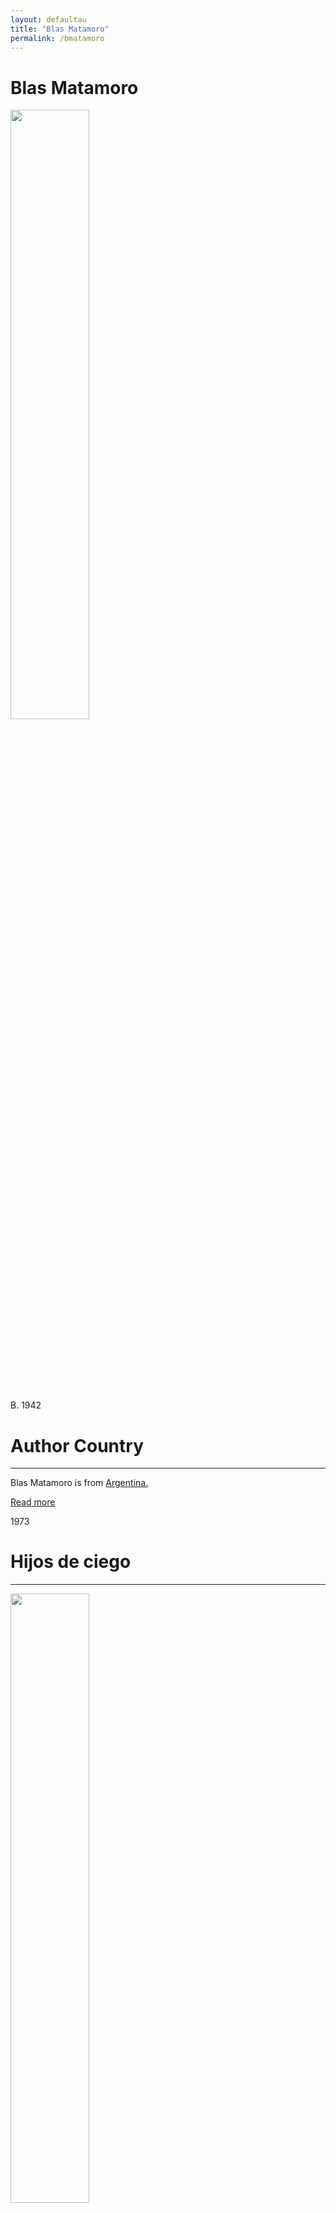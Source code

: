 ```yaml
---
layout: defaultau
title: "Blas Matamoro"
permalink: /bmatamoro
---
```

<!-- partial:index.partial.html -->
<div class="content">
    <h1>Blas Matamoro</h1>
    <div class="quote">
        <div><img src="https://www.aal.edu.ar/sites/default/files/styles/large/public/field/image/blasmatamoro2.jpg" height="50%" width = "50%" class="logo"></div>
    </div>
    <div class="timeline">
        <div style="padding-bottom:100px;"></div>
        <div class="block">
            <div class="date right"><p class="right"> B. 1942 </p></div>
            <div class="dot"></div>
            <div class="left first">
            <div class="author_country">
                <h1>Author Country</h1><hr>
            <div class="aclocation"><p>Blas Matamoro is from <a href="http://localhost:4000/45">Argentina.</a></p></div>
              <div class="acreadmore">  <a href="https://en.wikipedia.org/wiki/Blas_Matamoro" target="_blank">Read more</a></div>
            </div>
            </div>
        </div>
        <div class="block">
            <div class="date left"><p class="left">1973</p></div>
            <div class="dot"></div>
            <div class="right">
                <h1>Hijos de ciego</h1><hr>
                <p><img src="https://images.cdn1.buscalibre.com/fit-in/360x360/10/1e/101ea3056ed0dc79a8fb315434f43a22.jpg" height="50%" width = "50%"></p>
                <p>
                Language: Spanish<br/>
                Publisher: Centro Editor de América Latina<br/>
                Pub_location: Buenos Aires, Argentina<br/>
                Genre: Non Fiction<br/>
                Length: 138</p>
            </div>
        </div>
        <div class="block">
            <div class="date right"><p class="right">1980</p></div>
            <div class="dot"></div>
            <div class="left hide">
                <h1>Saber y literatura : por una epistemología de la crítica literaria</h1><hr>
                <p><img src="https://m.media-amazon.com/images/I/51J4sQg6ymL._SX351_BO1,204,203,200_.jpg" height="50%" width = "50%"></p>
                <p>Language: Spanish<br/>
                Publisher: Ediciones de la Torre<br/>
                Pub_location: Madrid, Spain<br/>
                Genre: Non Fiction<br/>
                Length: 250</p>
            </div>
        </div>
        <div class="block">
            <div class="date left"><p class="left">1982</p></div>
            <div class="dot"></div>
            <div class="right hide">
                <h1>La ciudad del tango : tango histórico y sociedad</h1><hr>
                <p><img src="https://books.google.dm/books/content?id=6HRaAAAAMAAJ&printsec=frontcover&img=1&zoom=1&imgtk=AFLRE72FuZgG7zXKg65bR5v7OusI3ccqaQfpSD8dW8m8t6j68_cQrY6pTnKYR_JlKgA1JtPpbaFfzxjL70J1s1PfYl7i37ZZ6xUgt-xAHz_mB5pTi9ZQWohuhIfxjQLLCe6FFb0lEoCK" height="50%" width = "50%"></p>
                <p>Language: Spanish<br/>
                Publisher: Editorial Galerna<br/>
                Pub_location: Buenos Aires, Argentina<br/>
                Genre: Non Fiction<br/>
                Length: 236</p>
            </div>
        </div>
        <div class="block">
            <div class="date right"><p class="right">1997</p></div>
            <div class="dot"></div>
            <div class="left hide">
                <h1>El tango</h1><hr>
                <p><img src="https://pictures.abebooks.com/inventory/16603933059.jpg" height="50%" width = "50%"></p>
                <p>Language: Spanish<br/>
                Publisher: Acento<br/>
                Pub_location: Madrid, Spain<br/>
                Genre: Non Fiction<br/>
                Length: 95</p>
            </div>
        </div>
        <div class="block">
            <div class="date left"><p class="left">2002</p></div>
            <div class="dot"></div>
            <div class="right hide">
                <h1>"Rubén Darío"</h1><hr>
                <p><img src="https://m.media-amazon.com/images/I/21X4Ao4IeCL._AC_SY780_.jpg" height="50%" width = "50%"></p>
                <p>Language: Spanish<br/>
                Publisher: Espasa-Calpe<br/>
                Pub_location: Madrid, Spain<br/>
                Genre: Biography<br/>
                Length: 251</p>
            </div>
        </div>
         <div class="block">
            <div class="date left"><p class="left">2003</p></div>
            <div class="dot"></div>
            <div class="right hide">
                <h1>Puesto fronterizo : estudios sobre la novela familiar del escritor</h1><hr>
                <p><img src="https://m.media-amazon.com/images/I/41jnw4NCjYL._SX310_BO1,204,203,200_.jpg" height="50%" width = "50%"></p>
                <p>Language: Spanish<br/>
                Publisher: Editorial Síntesis<br/>
                Pub_location: Madrid, Spain<br/>
                Genre: Nonfiction Book<br/>
                Length: 302</p>
            </div>
        </div>
        <div class="block">
            <div class="date right"><p class="right">2006</p></div>
            <div class="dot"></div>
            <div class="left hide">
                <h1>Lógica de la dispersión o De un saber melancólico</h1><hr>
                <p><img src="https://m.media-amazon.com/images/I/41FtPwMZYGL._AC_SY780_.jpg" height="50%" width = "50%"></p>
                <p>Language: Spanish<br/>
                Publisher: Pozuelo de Alarcón<br/>
                Pub_location: Madrid, Spain<br/>
                Genre: Non Fiction<br/>
                Length: 178</p>
            </div>
        </div>
        <div class="block">
            <div class="date left"><p class="left">2012</p></div>
            <div class="dot"></div>
            <div class="right hide">
                <h1>Cuerpo y poder : variaciones sobre las imposturas reales</h1><hr>
                <p><img src="https://m.media-amazon.com/images/I/41uLqroTaoL._AC_SY780_.jpg" height="50%" width = "50%"></p>
                <p>Language: Spanish<br/>
                Publisher: Fórcola Ediciones<br/>
                Pub_location: Madrid, Spain<br/>
                Genre: Non Fiction<br/>
                Length: 267</p>
            </div>
        </div>
        <div class="block">
            <div class="date right"><p class="right">2014</p></div>
            <div class="dot"></div>
            <div class="left hide">
                <h1>El amor en literatura : de Eva a Colette.</h1><hr>
                <p><img src="https://imagessl4.casadellibro.com/a/l/t7/14/9788415174714.jpg" height="50%" width = "50%"></p>
                <p>Language: Spanish<br/>
                Publisher: Fórcola Ediciones<br/>
                Pub_location: Madrid, Spain<br/>
                Genre: Non Fiction<br/>
                Length: 224</p>
            </div>
        </div>
        <div class="block">
            <div class="date left"><p class="left">2018</p></div>
            <div class="dot"></div>
            <div class="right hide">
                <h1>Alejo Carpentier Y La Música</h1><hr>
                <p><img src="https://m.media-amazon.com/images/I/51MHof5grqL._AC_SY780_.jpg" height="50%" width = "50%"></p>
                <p>Language: Spanish<br/>
                Publisher: Fórcola<br/>
                Pub_location: Madrid, Spain<br/>
                Genre: Biography<br/>
                Length: 173</p>
            </div>
        </div>
        <div id="footer">
        <p id="copyright">Made by&nbsp;<strong><a href="https://www.linkedin.com/in/nicolae-stefan-tudoran-b02291127/" target="_blank">StefanTudoran</a></strong></p>
    </div>
</div>

